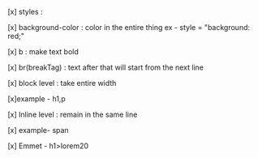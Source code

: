 [x] styles : 

[x] background-color : color in the entire thing
    ex -  style = "background: red;"

[x]  b : make text bold 

[x] br(breakTag) : text after that will start from the next line 

[x] block level : take entire width 

[x]example - h1,p


[x] Inline level : remain in the same line

[x] example- span 

[x] Emmet  -  h1>lorem20
    
   

   